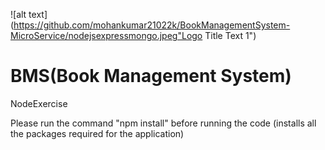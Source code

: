 ![alt text](https://github.com/mohankumar21022k/BookManagementSystem-MicroService/nodejsexpressmongo.jpeg"Logo Title Text 1")

# BMS(Book Management System) 

NodeExercise

Please run the command "npm install" before running the code 
(installs all the packages required for the application)
